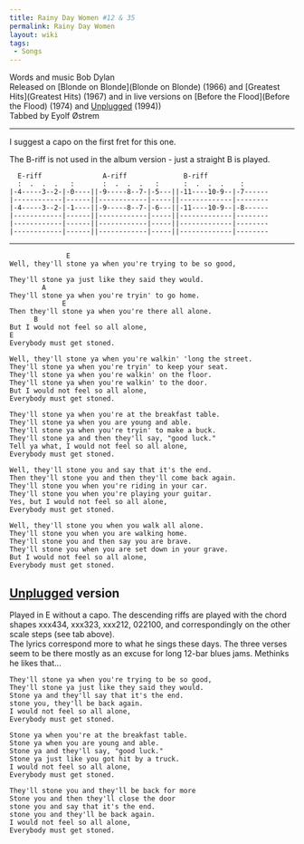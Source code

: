 ```yaml
---
title: Rainy Day Women #12 & 35
permalink: Rainy Day Women
layout: wiki
tags:
 - Songs
---
```


Words and music Bob Dylan  
Released on [Blonde on Blonde](Blonde on Blonde) (1966) and
[Greatest Hits](Greatest Hits) (1967) and in live versions on
[Before the Flood](Before the Flood) (1974) and
[Unplugged](Unplugged) (1994))  
Tabbed by Eyolf Østrem

* * * * *

I suggest a capo on the first fret for this one.

The B-riff is not used in the album version - just a straight B is
played.

      E-riff               A-riff              B-riff
      :  .  .  .   :       :  .  .  .   :      :  .  .  .    :
    |-4-----3--2-|-0----||-9-----8--7-|-5---||-11----10-9--|-7------
    |------------|------||------------|-----||-------------|--------
    |-4-----3--2-|-1----||-9-----8--7-|-6---||-11----10-9--|-8------
    |------------|------||------------|-----||-------------|--------
    |------------|------||------------|-----||-------------|--------
    |------------|------||------------|-----||-------------|--------

* * * * *

                  E
    Well, they'll stone ya when you're trying to be so good,

    They'll stone ya just like they said they would.
            A
    They'll stone ya when you're tryin' to go home.
                 E
    Then they'll stone ya when you're there all alone.
          B
    But I would not feel so all alone,
    E
    Everybody must get stoned.

    Well, they'll stone ya when you're walkin' 'long the street.
    They'll stone ya when you're tryin' to keep your seat.
    They'll stone ya when you're walkin' on the floor.
    They'll stone ya when you're walkin' to the door.
    But I would not feel so all alone,
    Everybody must get stoned.

    They'll stone ya when you're at the breakfast table.
    They'll stone ya when you are young and able.
    They'll stone ya when you're tryin' to make a buck.
    They'll stone ya and then they'll say, "good luck."
    Tell ya what, I would not feel so all alone,
    Everybody must get stoned.

    Well, they'll stone you and say that it's the end.
    Then they'll stone you and then they'll come back again.
    They'll stone you when you're riding in your car.
    They'll stone you when you're playing your guitar.
    Yes, but I would not feel so all alone,
    Everybody must get stoned.

    Well, they'll stone you when you walk all alone.
    They'll stone you when you are walking home.
    They'll stone you and then say you are brave.
    They'll stone you when you are set down in your grave.
    But I would not feel so all alone,
    Everybody must get stoned.

## [Unplugged](Unplugged) version

Played in E without a capo. The descending riffs are played with the
chord shapes xxx434, xxx323, xxx212, 022100, and correspondingly on the
other scale steps (see tab above).  
The lyrics correspond more to what he sings these days. The three verses
seem to be there mostly as an excuse for long 12-bar blues jams.
Methinks he likes that...

    They'll stone ya when you're trying to be so good,
    They'll stone ya just like they said they would.
    Stone ya and they'll say that it's the end.
    stone you, they'll be back again.
    I would not feel so all alone,
    Everybody must get stoned.

    Stone ya when you're at the breakfast table.
    Stone ya when you are young and able.
    Stone ya and they'll say, "good luck."
    Stone ya just like you got hit by a truck.
    I would not feel so all alone,
    Everybody must get stoned.

    They'll stone you and they'll be back for more
    Stone you and then they'll close the door
    stone you and say that it's the end.
    stone you and they'll be back again.
    I would not feel so all alone,
    Everybody must get stoned.
